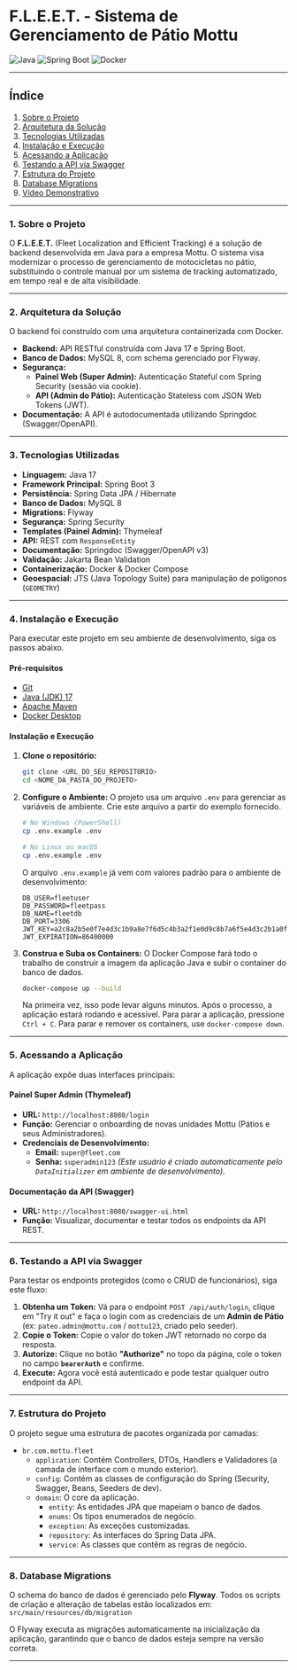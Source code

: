 # F.L.E.E.T. - Sistema de Gerenciamento de Pátio Mottu

![Java](https://img.shields.io/badge/Java-17-blue)
![Spring Boot](https://img.shields.io/badge/Spring%20Boot-3.x-brightgreen)
![Docker](https://img.shields.io/badge/Docker-Ready-blue)

---

## Índice

1.  [Sobre o Projeto](#1-sobre-o-projeto)
2.  [Arquitetura da Solução](#2-arquitetura-da-solução)
3.  [Tecnologias Utilizadas](#3-tecnologias-utilizadas)
4.  [Instalação e Execução](#4--instalação-e-execução)
5.  [Acessando a Aplicação](#5--acessando-a-aplicação)
6.  [Testando a API via Swagger](#6--testando-a-api-via-swagger)
7.  [Estrutura do Projeto](#7-estrutura-do-projeto)
8.  [Database Migrations](#8-database-migrations)
9.  [Vídeo Demonstrativo](#9-video-explicativo)

---

### 1. Sobre o Projeto

O **F.L.E.E.T.** (Fleet Localization and Efficient Tracking) é a solução de backend desenvolvida em Java para a empresa Mottu. O sistema visa modernizar o processo de gerenciamento de motocicletas no pátio, substituindo o controle manual por um sistema de tracking automatizado, em tempo real e de alta visibilidade.

---

### 2. Arquitetura da Solução

O backend foi construído com uma arquitetura containerizada com Docker.

-   **Backend:** API RESTful construída com Java 17 e Spring Boot.
-   **Banco de Dados:** MySQL 8, com schema gerenciado por Flyway.
-   **Segurança:**
    -   **Painel Web (Super Admin):** Autenticação Stateful com Spring Security (sessão via cookie).
    -   **API (Admin do Pátio):** Autenticação Stateless com JSON Web Tokens (JWT).
-   **Documentação:** A API é autodocumentada utilizando Springdoc (Swagger/OpenAPI).

---

### 3. Tecnologias Utilizadas

-   **Linguagem:** Java 17
-   **Framework Principal:** Spring Boot 3
-   **Persistência:** Spring Data JPA / Hibernate
-   **Banco de Dados:** MySQL 8
-   **Migrations:** Flyway
-   **Segurança:** Spring Security
-   **Templates (Painel Admin):** Thymeleaf
-   **API:** REST com `ResponseEntity`
-   **Documentação:** Springdoc (Swagger/OpenAPI v3)
-   **Validação:** Jakarta Bean Validation
-   **Containerização:** Docker & Docker Compose
-   **Geoespacial:** JTS (Java Topology Suite) para manipulação de polígonos (`GEOMETRY`)

---

### 4. Instalação e Execução

Para executar este projeto em seu ambiente de desenvolvimento, siga os passos abaixo.

#### Pré-requisitos

-   [Git](https://git-scm.com/)
-   [Java (JDK) 17](https://www.oracle.com/java/technologies/javase/jdk17-archive-downloads.html)
-   [Apache Maven](https://maven.apache.org/download.cgi)
-   [Docker Desktop](https://www.docker.com/products/docker-desktop/)

#### Instalação e Execução

1.  **Clone o repositório:**
    ```bash
    git clone <URL_DO_SEU_REPOSITORIO>
    cd <NOME_DA_PASTA_DO_PROJETO>
    ```

2.  **Configure o Ambiente:**
    O projeto usa um arquivo `.env` para gerenciar as variáveis de ambiente. Crie este arquivo a partir do exemplo fornecido.

    ```bash
    # No Windows (PowerShell)
    cp .env.example .env

    # No Linux ou macOS
    cp .env.example .env
    ```

    O arquivo `.env.example` já vem com valores padrão para o ambiente de desenvolvimento:
    ```env
    DB_USER=fleetuser
    DB_PASSWORD=fleetpass
    DB_NAME=fleetdb
    DB_PORT=3306
    JWT_KEY=a2c8a2b5e0f7e4d3c1b9a8e7f6d5c4b3a2f1e0d9c8b7a6f5e4d3c2b1a0f9e8d7
    JWT_EXPIRATION=86400000
    ```

3.  **Construa e Suba os Containers:**
    O Docker Compose fará todo o trabalho de construir a imagem da aplicação Java e subir o container do banco de dados.

    ```bash
    docker-compose up --build
    ```
    Na primeira vez, isso pode levar alguns minutos. Após o processo, a aplicação estará rodando e acessível. Para parar a aplicação, pressione `Ctrl + C`. Para parar e remover os containers, use `docker-compose down`.

---

### 5. Acessando a Aplicação

A aplicação expõe duas interfaces principais:

#### **Painel Super Admin (Thymeleaf)**
-   **URL:** `http://localhost:8080/login`
-   **Função:** Gerenciar o onboarding de novas unidades Mottu (Pátios e seus Administradores).
-   **Credenciais de Desenvolvimento:**
    -   **Email:** `super@fleet.com`
    -   **Senha:** `superadmin123`
    *(Este usuário é criado automaticamente pelo `DataInitializer` em ambiente de desenvolvimento).*

#### **Documentação da API (Swagger)**
-   **URL:** `http://localhost:8080/swagger-ui.html`
-   **Função:** Visualizar, documentar e testar todos os endpoints da API REST.

---

### 6. Testando a API via Swagger

Para testar os endpoints protegidos (como o CRUD de funcionários), siga este fluxo:

1.  **Obtenha um Token:** Vá para o endpoint `POST /api/auth/login`, clique em "Try it out" e faça o login com as credenciais de um **Admin de Pátio** (ex: `pateo.admin@mottu.com` / `mottu123`, criado pelo seeder).
2.  **Copie o Token:** Copie o valor do token JWT retornado no corpo da resposta.
3.  **Autorize:** Clique no botão **"Authorize"** no topo da página, cole o token no campo **`bearerAuth`** e confirme.
4.  **Execute:** Agora você está autenticado e pode testar qualquer outro endpoint da API.

---

### 7. Estrutura do Projeto
O projeto segue uma estrutura de pacotes organizada por camadas:

-   `br.com.mottu.fleet`
    -   `application`: Contém Controllers, DTOs, Handlers e Validadores (a camada de interface com o mundo exterior).
    -   `config`: Contém as classes de configuração do Spring (Security, Swagger, Beans, Seeders de dev).
    -   `domain`: O core da aplicação.
        -   `entity`: As entidades JPA que mapeiam o banco de dados.
        -   `enums`: Os tipos enumerados de negócio.
        -   `exception`: As exceções customizadas.
        -   `repository`: As interfaces do Spring Data JPA.
        -   `service`: As classes que contêm as regras de negócio.

---

### 8. Database Migrations

O schema do banco de dados é gerenciado pelo **Flyway**. Todos os scripts de criação e alteração de tabelas estão localizados em:
`src/main/resources/db/migration`

O Flyway executa as migrações automaticamente na inicialização da aplicação, garantindo que o banco de dados esteja sempre na versão correta.

---